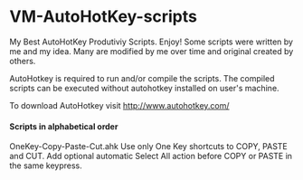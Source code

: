 # VM-AutoHotKey-scripts
My Best AutoHotKey Produtiviy Scripts. Enjoy!
Some scripts were written by me and my idea.
Many are modified by me over time and original created by others.

AutoHotkey is required to run and/or compile the scripts. The compiled scripts can be executed without autohotkey installed on user's machine.

To download AutoHotkey visit http://www.autohotkey.com/

#### Scripts in alphabetical order
OneKey-Copy-Paste-Cut.ahk
Use only One Key shortcuts to COPY, PASTE and CUT.
Add optional automatic Select All action before COPY or PASTE in the same keypress.
